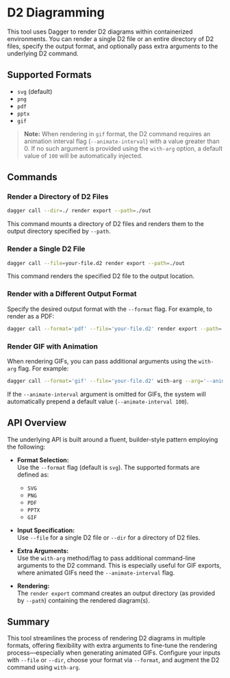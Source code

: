 # D2 Diagramming

This tool uses Dagger to render D2 diagrams within containerized environments. You can render a single D2 file or an entire directory of D2 files, specify the output format, and optionally pass extra arguments to the underlying D2 command.

## Supported Formats

- `svg` (default)
- `png`
- `pdf`
- `pptx`
- `gif`

> **Note:** When rendering in `gif` format, the D2 command requires an animation interval flag (`--animate-interval`) with a value greater than 0. If no such argument is provided using the `with-arg` option, a default value of `100` will be automatically injected.

## Commands

### Render a Directory of D2 Files

```bash
dagger call --dir=./ render export --path=./out
```

This command mounts a directory of D2 files and renders them to the output directory specified by `--path`.

### Render a Single D2 File

```bash
dagger call --file=your-file.d2 render export --path=./out
```

This command renders the specified D2 file to the output location.

### Render with a Different Output Format

Specify the desired output format with the `--format` flag. For example, to render as a PDF:

```bash
dagger call --format='pdf' --file='your-file.d2' render export --path=./out
```


### Render GIF with Animation

When rendering GIFs, you can pass additional arguments using the `with-arg` flag. For example:

```bash
dagger call --format='gif' --file='your-file.d2' with-arg --arg='--animate-interval=100' render export --path=./out
```

If the `--animate-interval` argument is omitted for GIFs, the system will automatically prepend a default value (`--animate-interval 100`).

## API Overview

The underlying API is built around a fluent, builder-style pattern employing the following:

- **Format Selection:**  
  Use the `--format` flag (default is `svg`). The supported formats are defined as:
  - `SVG`
  - `PNG`
  - `PDF`
  - `PPTX`
  - `GIF`
  
- **Input Specification:**  
  Use `--file` for a single D2 file or `--dir` for a directory of D2 files.

- **Extra Arguments:**  
  Use the `with-arg` method/flag to pass additional command-line arguments to the D2 command. This is especially useful for GIF exports, where animated GIFs need the `--animate-interval` flag.

- **Rendering:**  
  The `render export` command creates an output directory (as provided by `--path`) containing the rendered diagram(s).

## Summary

This tool streamlines the process of rendering D2 diagrams in multiple formats, offering flexibility with extra arguments to fine-tune the rendering process—especially when generating animated GIFs. Configure your inputs with `--file` or `--dir`, choose your format via `--format`, and augment the D2 command using `with-arg`.